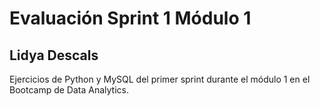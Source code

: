 # **Evaluación Sprint 1 Módulo 1**
## Lidya Descals
Ejercicios de Python y MySQL del primer sprint durante el módulo 1 en el Bootcamp de Data Analytics.

